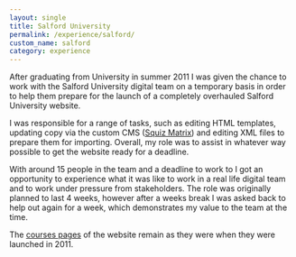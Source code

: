 ```yaml
---
layout: single
title: Salford University
permalink: /experience/salford/
custom_name: salford
category: experience
---
```


After graduating from University in summer 2011 I was given the chance to work with the Salford University digital team on a temporary basis in order to help them prepare for the launch of a completely overhauled Salford University website.

I was responsible for a range of tasks, such as editing HTML templates, updating copy via the custom CMS (<a href="https://www.squiz.net/technology/cms">Squiz Matrix</a>) and editing XML files to prepare them for importing. Overall, my role was to assist in whatever way possible to get the website ready for a deadline.

With around 15 people in the team and a deadline to work to I got an opportunity to experience what it was like to work in a real life digital team and to work under pressure from stakeholders. The role was originally planned to last 4 weeks, however after a weeks break I was asked back to help out again for a week, which demonstrates my value to the team at the time.

The <a href="http://www.salford.ac.uk/ug-courses/accounting-and-finance">courses pages</a> of the website remain as they were when they were launched in 2011.